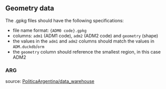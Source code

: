 ## Geometry data

The .gpkg files should have the following specifications:
- file name format: `{ADM0 code}.gpkg`
- columns: `adm1` (ADM1 code), `adm2` (ADM2 code) and `geometry` (shape)
- the values in the `adm1` and `adm2` columns should match the values in `ADM.duckdb`/`orm`
- the `geometry` column should reference the smallest region, in this case ADM2


### ARG

source: [PoliticaArgentina/data_warehouse](https://github.com/PoliticaArgentina/data_warehouse/blob/master/geoAr/data_raw/censos/censo_2010.geojson)
